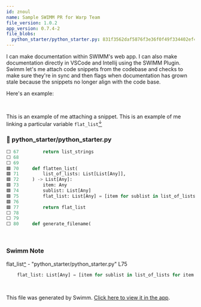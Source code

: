 ```yaml
---
id: znoul
name: Sample SWIMM PR for Warp Team
file_version: 1.0.2
app_version: 0.7.4-2
file_blobs:
  python_starter/python_starter.py: 831f3562daf5876f3e36f0f49f334402ef429aee
---
```


I can make documentation within SWIMM's web app. I can also make documentation directly in VSCode and Intellij using the SWIMM Plugin.  
Swimm let's me attach code snippets from the codebase and checks to make sure they're in sync and then flags when documentation has grown stale because the snippets no longer align with the code base.

Here's an example:

<br/>

This is an example of me attaching a snippet. This is an example of me linking a particular variable `flat_list`[<sup id="Z28O4tJ">↓</sup>](#f-Z28O4tJ)
<!-- NOTE-swimm-snippet: the lines below link your snippet to Swimm -->
### 📄 python_starter/python_starter.py
```python
⬜ 67         return list_strings
⬜ 68     
⬜ 69     
🟩 70     def flatten_list(
🟩 71         list_of_lists: List[List[Any]],
🟩 72     ) -> List[Any]:
🟩 73         item: Any
🟩 74         sublist: List[Any]
🟩 75         flat_list: List[Any] = [item for sublist in list_of_lists for item in sublist]
🟩 76     
🟩 77         return flat_list
⬜ 78     
⬜ 79     
⬜ 80     def generate_filename(
```

<br/>

<!-- THIS IS AN AUTOGENERATED SECTION. DO NOT EDIT THIS SECTION DIRECTLY -->
### Swimm Note

<span id="f-Z28O4tJ">flat_list</span>[^](#Z28O4tJ) - "python_starter/python_starter.py" L75
```python
    flat_list: List[Any] = [item for sublist in list_of_lists for item in sublist]
```

<br/>

This file was generated by Swimm. [Click here to view it in the app](https://app.swimm.io/repos/Z2l0aHViJTNBJTNBcHl0aG9uX3N0YXJ0ZXIlM0ElM0FlbHZpc2thaG9ybw==/docs/znoul).